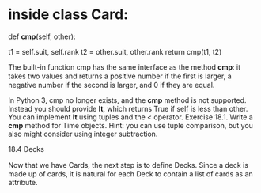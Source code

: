 # inside class Card:

def __cmp__(self, other):

t1 = self.suit, self.rank t2 = other.suit, other.rank return cmp(t1, t2)

The built-in function cmp has the same interface as the method __cmp__: it takes two values and returns a positive number if the ﬁrst is larger, a negative number if the second is larger, and 0 if they are equal.

In Python 3, cmp no longer exists, and the __cmp__ method is not supported. Instead you should provide __lt__, which returns True if self is less than other. You can implement __lt__ using tuples and the < operator. Exercise 18.1. Write a __cmp__ method for Time objects. Hint: you can use tuple comparison, but you also might consider using integer subtraction.

18.4 Decks

Now that we have Cards, the next step is to deﬁne Decks. Since a deck is made up of cards, it is natural for each Deck to contain a list of cards as an attribute.